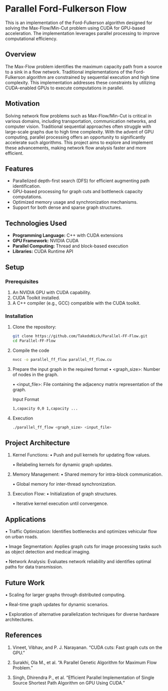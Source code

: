 # Parallel Ford-Fulkerson Flow

This is an implementation of the Ford-Fulkerson algorithm designed for solving the Max-Flow/Min-Cut problem using CUDA for GPU-based acceleration. The implementation leverages parallel processing to improve computational efficiency.

## Overview

The Max-Flow problem identifies the maximum capacity path from a source to a sink in a flow network. Traditional implementations of the Ford-Fulkerson algorithm are constrained by sequential execution and high time complexity. This implementation addresses these constraints by utilizing CUDA-enabled GPUs to execute computations in parallel.

## Motivation

Solving network flow problems such as Max-Flow/Min-Cut is critical in various domains, including transportation, communication networks, and computer vision. Traditional sequential approaches often struggle with large-scale graphs due to high time complexity. With the advent of GPU computing, parallel processing offers an opportunity to significantly accelerate such algorithms. This project aims to explore and implement these advancements, making network flow analysis faster and more efficient.

## Features

- Parallelized depth-first search (DFS) for efficient augmenting path identification.
- GPU-based processing for graph cuts and bottleneck capacity computations.
- Optimized memory usage and synchronization mechanisms.
- Support for both dense and sparse graph structures.

## Technologies Used

- **Programming Language:** C++ with CUDA extensions
- **GPU Framework:** NVIDIA CUDA
- **Parallel Computing:** Thread and block-based execution
- **Libraries:** CUDA Runtime API

## Setup

### Prerequisites

1. An NVIDIA GPU with CUDA capability.
2. CUDA Toolkit installed.
3. A C++ compiler (e.g., GCC) compatible with the CUDA toolkit.

### Installation

1. Clone the repository:
   ```bash
   git clone https://github.com/TakedoNick/Parallel-FF-Flow.git
   cd Parallel-FF-Flow
   ```

2. Compile the code
   ```bash
   nvcc -o parallel_ff_flow parallel_ff_flow.cu
   ```

3. Prepare the input graph in the required format
   	•	<graph_size>: Number of nodes in the graph.
   
	  •	<input_file>: File containing the adjacency matrix representation of the graph.

    Input Format
   ```bash
   1,capacity 0,0 1,capacity ...
   ```

4. Execution
   ```bash
   ./parallel_ff_flow <graph_size> <input_file>
   ```

## Project Architecture

 1.	Kernel Functions:
	•	Push and pull kernels for updating flow values.

	•	Relabeling kernels for dynamic graph updates.
	
 2.	Memory Management:
	•	Shared memory for intra-block communication.

	•	Global memory for inter-thread synchronization.

 3.	Execution Flow:
	•	Initialization of graph structures.

	•	Iterative kernel execution until convergence.

## Applications
	
 •	Traffic Optimization: Identifies bottlenecks and optimizes vehicular flow on urban roads.

 •	Image Segmentation: Applies graph cuts for image processing tasks such as object detection and medical imaging.

 •	Network Analysis: Evaluates network reliability and identifies optimal paths for data transmission.

## Future Work
	
 •	Scaling for larger graphs through distributed computing.

 •	Real-time graph updates for dynamic scenarios.

 •	Exploration of alternative parallelization techniques for diverse hardware architectures.

## References
	
 1.	Vineet, Vibhav, and P. J. Narayanan. “CUDA cuts: Fast graph cuts on the GPU.”
	
 2.	Surakhi, Ola M., et al. “A Parallel Genetic Algorithm for Maximum Flow Problem.”
	
 3.	Singh, Dhirendra P., et al. “Efficient Parallel Implementation of Single Source Shortest Path Algorithm on GPU Using CUDA.”
